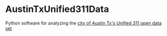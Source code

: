# AustinTxUnified311Data
Python software for analyzing the [city of Austin Tx's Unified 311 open data set](https://data.austintexas.gov/Utilities-and-City-Services/311-Unified-Data/i26j-ai4z)
